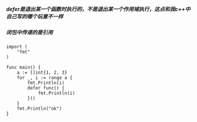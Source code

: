 ##### defer是退出某一个函数时执行的，不是退出某一个作用域执行，这点和我c++中自己写的哪个玩意不一样

##### 闭包中传递的是引用
```
import (
	"fmt"
)

func main() {
	a := []int{1, 2, 3}
	for _, i := range a {
		fmt.Println(i)
		defer func() {
			fmt.Println(i)
		}()
	}
	fmt.Println("ok")
}
```
